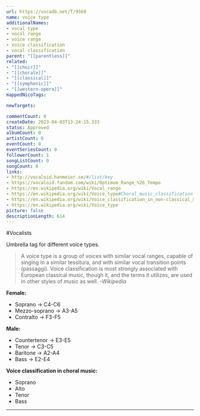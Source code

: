 ```yaml
---
url: https://vocadb.net/T/9569
name: voice type
additionalNames: 
- vocal type
- vocal range
- voice range
- voice classification
- vocal classification
parent: "[[parentless]]"
related:
- "[[choir]]"
- "[[chorale]]"
- "[[classical]]"
- "[[symphonic]]"
- "[[western-opera]]"
mappedNicoTags:

newTargets:

commentCount: 0
createDate: 2023-04-03T13:24:15.333
status: Approved
albumCount: 0
artistCount: 0
eventCount: 0
eventSeriesCount: 0
followerCount: 1
songListCount: 0
songCount: 0
links: 
- http://vocaloid.hanmeier.se/#/list/key
- https://vocaloid.fandom.com/wiki/Optimum_Range_%26_Tempo
- https://en.wikipedia.org/wiki/Vocal_range
- https://en.wikipedia.org/wiki/Voice_type#Choral_music_classification
- https://en.wikipedia.org/wiki/Voice_classification_in_non-classical_music
- https://en.wikipedia.org/wiki/Voice_type
picture: false
descriptionLength: 614
---
```


#Vocalists

Umbrella tag for different voice types.

> A voice type is a group of voices with similar vocal ranges, capable of singing in a similar tessitura, and with similar vocal transition points (passaggi).
Voice classification is most strongly associated with European classical music, though it, and the terms it utilizes, are used in other styles of music as well.
*-Wikipedia*

**Female:**
- Soprano -> C4-C6
- Mezzo-soprano -> A3-A5
- Contralto -> F3-F5

**Male:**
- Countertenor -> E3-E5
- Tenor -> C3-C5
- Baritone -> A2-A4
- Bass -> E2-E4

**Voice classification in choral music:**
- Soprano
- Alto
- Tenor
- Bass

---

